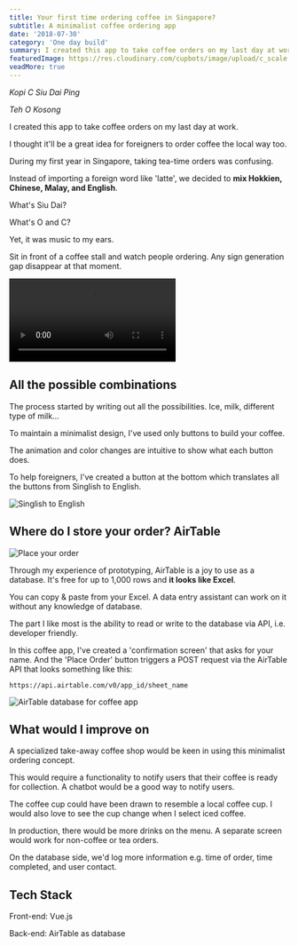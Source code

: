 ```yaml
---
title: Your first time ordering coffee in Singapore?
subtitle: A minimalist coffee ordering app
date: '2018-07-30'
category: 'One day build'
summary: I created this app to take coffee orders on my last day at work. What's Siu Dai? What's O and C? I thought it'll be a great idea for foreigners to order coffee the local way too.
featuredImage: https://res.cloudinary.com/cupbots/image/upload/c_scale,w_608,f_auto/v1532872044/coffee-app-cover.webm
veadMore: true
---
```


_Kopi C Siu Dai Ping_

_Teh O Kosong_

I created this app to take coffee orders on my last day at work.

I thought it'll be a great idea for foreigners to order coffee the local way too.

During my first year in Singapore, taking tea-time orders was confusing.

Instead of importing a foreign word like 'latte', we decided to **mix Hokkien, Chinese, Malay, and English**.

What's Siu Dai?

What's O and C?

Yet, it was music to my ears.

Sit in front of a coffee stall and watch people ordering. Any sign generation gap disappear at that moment.

![App main page](https://res.cloudinary.com/cupbots/image/upload/w_600,f_auto/v1532871634/coffee-app-main.webm)

## All the possible combinations

The process started by writing out all the possibilities. Ice, milk, different type of milk...

To maintain a minimalist design, I've used only buttons to build your coffee.

The animation and color changes are intuitive to show what each button does.

To help foreigners, I've created a button at the bottom which translates all the buttons from Singlish to English.

![Singlish to English](https://res.cloudinary.com/cupbots/image/upload/c_scale,w_608,f_auto/v1532871634/coffee-app-english.png)

## Where do I store your order? AirTable

![Place your order](https://res.cloudinary.com/cupbots/image/upload/c_scale,w_608,f_auto/v1532871634/coffee-app-order.gif)

Through my experience of prototyping, AirTable is a joy to use as a database. It's free for up to 1,000 rows and **it looks like Excel**.

You can copy & paste from your Excel. A data entry assistant can work on it without any knowledge of database.

The part I like most is the ability to read or write to the database via API, i.e. developer friendly.

In this coffee app, I've created a 'confirmation screen' that asks for your name. And the 'Place Order' button triggers a POST request via the AirTable API that looks something like this:

`https://api.airtable.com/v0/app_id/sheet_name`

![AirTable database for coffee app](https://res.cloudinary.com/cupbots/image/upload/c_scale,w_608,f_auto/v1532871634/airtable-coffee.png)

## What would I improve on

A specialized take-away coffee shop would be keen in using this minimalist ordering concept.

This would require a functionality to notify users that their coffee is ready for collection. A chatbot would be a good way to notify users.

The coffee cup could have been drawn to resemble a local coffee cup. I would also love to see the cup change when I select iced coffee.

In production, there would be more drinks on the menu. A separate screen would work for non-coffee or tea orders.

On the database side, we'd log more information e.g. time of order, time completed, and user contact.

## Tech Stack

Front-end: Vue.js

Back-end: AirTable as database
